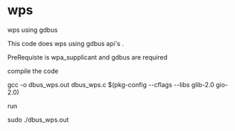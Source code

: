 # wps
wps using gdbus

This code does wps using gdbus api's .

PreRequiste is wpa_supplicant and gdbus are required

compile the code 

gcc -o dbus_wps.out dbus_wps.c $(pkg-config --cflags --libs glib-2.0 gio-2.0)

run 

sudo ./dbus_wps.out

